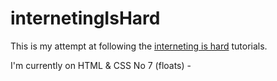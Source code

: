 # internetingIsHard
This is my attempt at following the [interneting is hard](https://internetingishard.com/) tutorials.

I'm currently on HTML & CSS No 7 (floats) -
